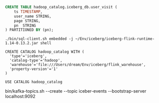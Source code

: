 ```sql
CREATE TABLE hadoop_catalog.iceberg_db.user_visit (
    ts TIMESTAMP,
    user_name STRING,
    page STRING,
    pn  STRING
) PARTITIONED BY (pn);
```

```
./bin/sql-client.sh embedded -j ~/Env/iceberg/iceberg-flink-runtime-1.14-0.13.2.jar shell
```

```
CREATE CATALOG hadoop_catalog WITH (
  'type'='iceberg',
  'catalog-type'='hadoop',
  'warehouse'='file:///Users/dream/Env/iceberg/flink_warehouse',
  'property-version'='1'
)

USE CATALOG hadoop_catalog
```

bin/kafka-topics.sh --create --topic iceber-events --bootstrap-server localhost:9092